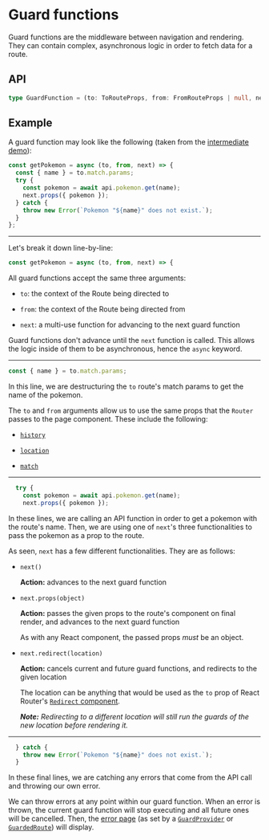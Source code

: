 # Guard functions

Guard functions are the middleware between navigation and rendering. They can contain complex, asynchronous logic in order to fetch data for a route.

## API

```ts
type GuardFunction = (to: ToRouteProps, from: FromRouteProps | null, next: Next) => void;
```

## Example

A guard function may look like the following (taken from the [intermediate demo](/demos/intermediate/src/containers/Detail/index.tsx)):

```js
const getPokemon = async (to, from, next) => {
  const { name } = to.match.params;
  try {
    const pokemon = await api.pokemon.get(name);
    next.props({ pokemon });
  } catch {
    throw new Error(`Pokemon "${name}" does not exist.`);
  }
};
```

---

Let's break it down line-by-line:

```js
const getPokemon = async (to, from, next) => {
```

All guard functions accept the same three arguments:

- `to`: the context of the Route being directed to

- `from`: the context of the Route being directed from

- `next`: a multi-use function for advancing to the next guard function

Guard functions don't advance until the `next` function is called. This allows the logic inside of them to be asynchronous, hence the `async` keyword.

---

```js
const { name } = to.match.params;
```

In this line, we are destructuring the `to` route's match params to get the name of the pokemon.

The `to` and `from` arguments allow us to use the same props that the `Router` passes to the page component. These include the following:

- [`history`](https://reacttraining.com/react-router/core/api/history)

- [`location`](https://reacttraining.com/react-router/core/api/location)

- [`match`](https://reacttraining.com/react-router/core/api/match)

---

```js
  try {
    const pokemon = await api.pokemon.get(name);
    next.props({ pokemon });
```

In these lines, we are calling an API function in order to get a pokemon with the route's name. Then, we are using one of `next`'s three functionalities to pass the pokemon as a prop to the route.

As seen, `next` has a few different functionalities. They are as follows:

- `next()`

  **Action:** advances to the next guard function

- `next.props(object)`

  **Action:** passes the given props to the route's component on final render, and advances to the next guard function

  As with any React component, the passed props _must_ be an object.

- `next.redirect(location)`

  **Action:** cancels current and future guard functions, and redirects to the given location

  The location can be anything that would be used as the `to` prop of React Router's [`Redirect` component](https://reacttraining.com/react-router/core/api/Redirect).

  _**Note:** Redirecting to a different location will still run the guards of the new location before rendering it._

---

```js
  } catch {
    throw new Error(`Pokemon "${name}" does not exist.`);
  }
```

In these final lines, we are catching any errors that come from the API call and throwing our own error.

We can throw errors at any point within our guard function. When an error is thrown, the current guard function will stop executing and all future ones will be cancelled. Then, the [error page](docs/page-components) (as set by a [`GuardProvider`](/docs/guard-provider) or [`GuardedRoute`](/docs/guarded-route)) will display.
